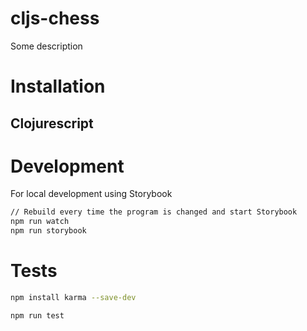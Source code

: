 # cljs-chess

Some description

# Installation
## Clojurescript

# Development
For local development using Storybook
``` sh
// Rebuild every time the program is changed and start Storybook
npm run watch
npm run storybook
```

# Tests

``` sh
npm install karma --save-dev
```

``` sh
npm run test
```

